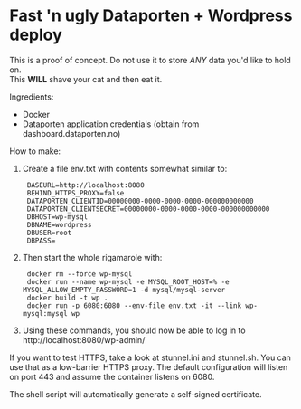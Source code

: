 # Fast 'n ugly Dataporten + Wordpress deploy

This is a proof of concept.  Do not use it to store *ANY* data you'd like to hold on.  
This **WILL** shave your cat and then eat it.

Ingredients:

- Docker
- Dataporten application credentials (obtain from dashboard.dataporten.no)

How to make:

1. Create a file env.txt with contents somewhat similar to:

		BASEURL=http://localhost:8080
		BEHIND_HTTPS_PROXY=false
		DATAPORTEN_CLIENTID=00000000-0000-0000-0000-000000000000
		DATAPORTEN_CLIENTSECRET=00000000-0000-0000-0000-000000000000
		DBHOST=wp-mysql
		DBNAME=wordpress
		DBUSER=root
		DBPASS=

2. Then start the whole rigamarole with:

		docker rm --force wp-mysql
		docker run --name wp-mysql -e MYSQL_ROOT_HOST=% -e MYSQL_ALLOW_EMPTY_PASSWORD=1 -d mysql/mysql-server
		docker build -t wp .
		docker run -p 6080:6080 --env-file env.txt -it --link wp-mysql:mysql wp

3. Using these commands, you should now be able to log in to http://localhost:8080/wp-admin/

If you want to test HTTPS, take a look at stunnel.ini and stunnel.sh.
You can use that as a low-barrier HTTPS proxy.  The default configuration
will listen on port 443 and assume the container listens on 6080.

The shell script will automatically generate a self-signed certificate.
